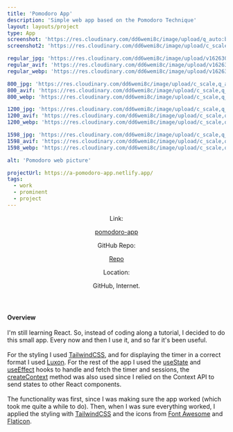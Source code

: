 ```yaml
---
title: 'Pomodoro App'
description: 'Simple web app based on the Pomodoro Technique'
layout: layouts/project
type: App
screenshot: 'https://res.cloudinary.com/dd6wemi8c/image/upload/q_auto:best/v1618580735/portfolio/pomodoro-screens_zcks7y.png'
screenshot2: 'https://res.cloudinary.com/dd6wemi8c/image/upload/c_scale,q_auto:eco,w_1140/v1618251119/portfolio/pomodoro-desktop_mdtwhn.webp'

regular_jpg: 'https://res.cloudinary.com/dd6wemi8c/image/upload/v1626307941/portfolio/pomodoro_frn3gu.jpg'
regular_avif: 'https://res.cloudinary.com/dd6wemi8c/image/upload/v1626307941/portfolio/pomodoro_frn3gu'
regular_webp: 'https://res.cloudinary.com/dd6wemi8c/image/upload/v1626307941/portfolio/pomodoro_frn3gu.webp'

800_jpg: 'https://res.cloudinary.com/dd6wemi8c/image/upload/c_scale,q_auto,w_800/v1626307941/portfolio/pomodoro_frn3gu.jpg'
800_avif: 'https://res.cloudinary.com/dd6wemi8c/image/upload/c_scale,q_auto,w_800/v1626307941/portfolio/pomodoro_frn3gu'
800_webp: 'https://res.cloudinary.com/dd6wemi8c/image/upload/c_scale,q_auto,w_800/v1626307941/portfolio/pomodoro_frn3gu.webp'

1200_jpg: 'https://res.cloudinary.com/dd6wemi8c/image/upload/c_scale,q_auto,w_1200/v1626307941/portfolio/pomodoro_frn3gu.jpg'
1200_avif: 'https://res.cloudinary.com/dd6wemi8c/image/upload/c_scale,q_auto,w_1200/v1626307941/portfolio/pomodoro_frn3gu'
1200_webp: 'https://res.cloudinary.com/dd6wemi8c/image/upload/c_scale,q_auto,w_1200/v1626307941/portfolio/pomodoro_frn3gu.webp'

1598_jpg: 'https://res.cloudinary.com/dd6wemi8c/image/upload/c_scale,q_auto,w_1598/v1626307941/portfolio/pomodoro_frn3gu.jpg'
1598_avif: 'https://res.cloudinary.com/dd6wemi8c/image/upload/c_scale,q_auto,w_1598/v1626307941/portfolio/pomodoro_frn3gu'
1598_webp: 'https://res.cloudinary.com/dd6wemi8c/image/upload/c_scale,q_auto,w_1598/v1626307941/portfolio/pomodoro_frn3gu.webp'

alt: 'Pomodoro web picture'

projectUrl: https://a-pomodoro-app.netlify.app/
tags:
  - work
  - prominent
  - project
---
```


<header class="project-info">
  <div class="project-link">
    <p>Link:</p>
    <a href="https://a-pomodoro-app.netlify.app/">pomodoro-app</a>
  </div>
  <div class="project-repo">
    <p>GitHub Repo:</p>
    <a href="https://github.com/rafacalvodev/pomodoro-app" target="_blank" rel="noopener noreferrer">Repo</a>
  </div>
  <div class="project-location">
    <p>Location:</p>
    <p>GitHub, Internet.</p>
  </div>
</header>

#### Overview

I'm still learning React. So, instead of coding along a tutorial, I decided to do this small app. Every now and then I use it, and so far it's been useful.
\
\
For the styling I used [TailwindCSS](https://tailwindcss.com/), and for displaying the timer in a correct format I used [Luxon](https://moment.github.io/luxon/). For the rest of the app I used the [useState](https://reactjs.org/docs/hooks-state.html) and [useEffect](https://reactjs.org/docs/hooks-effect.html) hooks to handle and fetch the timer and sessions, the [createContext](https://reactjs.org/docs/context.html) method was also used since I relied on the Context API to send states to other React components.
\
\
The functionality was first, since I was making sure the app worked (which took me quite a while to do). Then, when I was sure everything worked, I applied the styling with [TailwindCSS](https://tailwindcss.com/) and the icons from [Font Awesome](https://fontawesome.com/) and [Flaticon](https://www.flaticon.com/).

